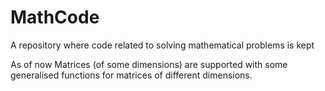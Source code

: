 # MathCode

A repository where code related to solving mathematical problems is kept 

As of now Matrices (of some dimensions) are supported with some generalised functions for matrices of different dimensions.
